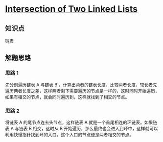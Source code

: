 # [Intersection of Two Linked Lists](https://leetcode.com/problems/intersection-of-two-linked-lists/)

## 知识点

链表

## 解题思路

### 思路 1

先分别遍历链表 A 与链表 B ，计算出两者的链表长度，比较两者长度，较长者先遍历两者长度之差，这样两者剩下需要遍历的节点是一样的，这时同时开始遍历，如果有相交的节点，就会同时遍历到，这样就找到了相交的节点。

### 思路 2

将链表 A 的尾节点连去头节点，这样链表 A 就是一个首尾相连的环链表。如果链表 A 与链表 B 相交，这时从 B 开始遍历，那么最终也会进入到环中，这样就可以利用快慢指针找到环的入口，这个入口的节点便是两者相交的节点。
